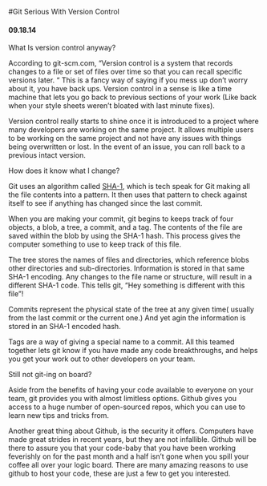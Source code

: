 #Git Serious With Version Control
#### 09.18.14

What Is version control anyway?

  According to git-scm.com, “Version control is a system that records changes to a file or set of files over time so that you can recall specific versions later. “ This is a fancy way of saying if you mess up don’t worry about it, you have back ups.  Version control in a sense is like a time machine that lets you go back to previous sections of your work (Like back when your style sheets weren’t bloated with last minute fixes).

  Version control really starts to shine once it is introduced to a project where many developers are working on the same project. It allows multiple users to be working on the same project and not have any issues with things being overwritten or lost. In the event of an issue, you can roll back to a previous intact version.


How does it know what I change?

  Git uses an algorithm called <a href="http://en.wikipedia.org/wiki/SHA-1">SHA-1</a>, which is tech speak for Git making all the file contents into a pattern. It then uses that pattern to check against itself to see if anything has changed since the last commit.

  When you are making your commit, git begins to keeps track of four objects, a blob, a tree, a commit, and a tag. The contents of the file are saved within the blob by using the SHA-1 hash. This process gives the computer something to use to keep track of this file.

  The tree stores the names of files and directories, which reference blobs other directories and sub-directories. Information is stored in that same SHA-1 encoding. Any changes to the file name or structure, will result in a different SHA-1 code. This tells git, “Hey something is different with this file”!

  Commits represent the physical state of the tree at any given time( usually from the last commit or the current one.) And yet agin the information is stored in an SHA-1 encoded hash.

  Tags are a way of giving a special name to a commit. All this teamed together lets git know if you have made any code breakthroughs, and helps you get your work out to other developers on your team.


Still not git-ing on board?

  Aside from the benefits of having your code available to everyone on your team, git provides you with almost limitless options. Github gives you access to a huge number of open-sourced repos, which you can use to learn new tips and tricks from.

  Another great thing about Github, is the security it offers. Computers have made great strides in recent years, but they are not infallible. Github will be there to assure you that your code-baby that you have been working feverishly on for the past month and a half isn’t gone when you spill your coffee all over your logic board. There are many amazing reasons to use github to host your code, these are just a few to get you interested.



